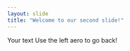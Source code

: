 ```yaml
---
layout: slide
title: "Welcome to our second slide!"
---
```

Your text
Use the left aero to go back!
